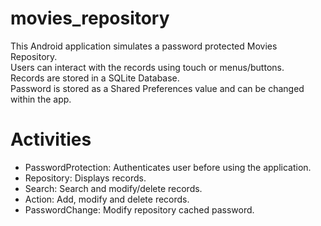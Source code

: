 # movies_repository
This Android application simulates a password protected Movies Repository.
<br>
Users can interact with the records using touch or menus/buttons.
<br>
Records are stored in a SQLite Database.
<br>
Password is stored as a Shared Preferences value and can be changed within the app.
# Activities
- PasswordProtection: Authenticates user before using the application.
- Repository: Displays records.
- Search: Search and modify/delete records.
- Action: Add, modify and delete records.
- PasswordChange: Modify repository cached password.
